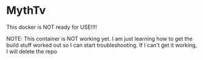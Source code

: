 # MythTv
This docker is NOT ready for USE!!!!



NOTE:  This container is NOT working yet.   I am just learning how to get the build
stuff worked out so I can start troubleshooting.  If I can't get it working,  I will delete the repo


